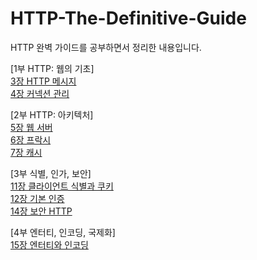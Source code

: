 # HTTP-The-Definitive-Guide

HTTP 완벽 가이드를 공부하면서 정리한 내용입니다.

[1부 HTTP: 웹의 기초]  
[3장 HTTP 메시지](https://github.com/kimmin-ko/HTTP-The-Definitive-Guide/wiki/3%EC%9E%A5.-HTTP-%EB%A9%94%EC%8B%9C%EC%A7%80)  
[4장 커넥션 관리](https://github.com/kimmin-ko/HTTP-The-Definitive-Guide/wiki/4%EC%9E%A5.-%EC%BB%A4%EB%84%A5%EC%85%98-%EA%B4%80%EB%A6%AC)  
   
[2부 HTTP: 아키텍처]  
[5장 웹 서버](https://github.com/kimmin-ko/HTTP-The-Definitive-Guide/wiki/5%EC%9E%A5.-%EC%9B%B9-%EC%84%9C%EB%B2%84)  
[6장 프락시](https://github.com/kimmin-ko/HTTP-The-Definitive-Guide/wiki/6%EC%9E%A5.-%ED%94%84%EB%9D%BD%EC%8B%9C)  
[7장 캐시](https://github.com/kimmin-ko/HTTP-The-Definitive-Guide/wiki/7%EC%9E%A5.-%EC%BA%90%EC%8B%9C)  
  
[3부 식별, 인가, 보안]  
[11장 클라이언트 식별과 쿠키](https://github.com/kimmin-ko/HTTP-The-Definitive-Guide/wiki/11%EC%9E%A5.-%ED%81%B4%EB%9D%BC%EC%9D%B4%EC%96%B8%ED%8A%B8-%EC%8B%9D%EB%B3%84%EA%B3%BC-%EC%BF%A0%ED%82%A4)  
[12장 기본 인증](https://github.com/kimmin-ko/HTTP-The-Definitive-Guide/wiki/12%EC%9E%A5.-%EA%B8%B0%EB%B3%B8-%EC%9D%B8%EC%A6%9D)  
[14장 보안 HTTP](https://github.com/kimmin-ko/HTTP-The-Definitive-Guide/wiki/14%EC%9E%A5.-%EB%B3%B4%EC%95%88-HTTP)  
  
[4부 엔터티, 인코딩, 국제화]  
[15장 엔터티와 인코딩]()  
